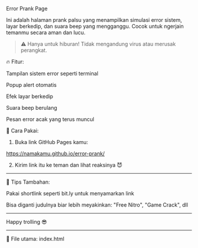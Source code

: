 Error Prank Page

Ini adalah halaman prank palsu yang menampilkan simulasi error sistem, layar berkedip, dan suara beep yang mengganggu. Cocok untuk ngerjain temanmu secara aman dan lucu.

> ⚠️ Hanya untuk hiburan! Tidak mengandung virus atau merusak perangkat.



🔥 Fitur:

Tampilan sistem error seperti terminal

Popup alert otomatis

Efek layar berkedip

Suara beep berulang

Pesan error acak yang terus muncul


🎯 Cara Pakai:

1. Buka link GitHub Pages kamu:

https://namakamu.github.io/error-prank/


2. Kirim link itu ke teman dan lihat reaksinya 😈




---

👾 Tips Tambahan:

Pakai shortlink seperti bit.ly untuk menyamarkan link

Bisa diganti judulnya biar lebih meyakinkan: "Free Nitro", "Game Crack", dll



---

Happy trolling 😎


---

📁 File utama: index.html

